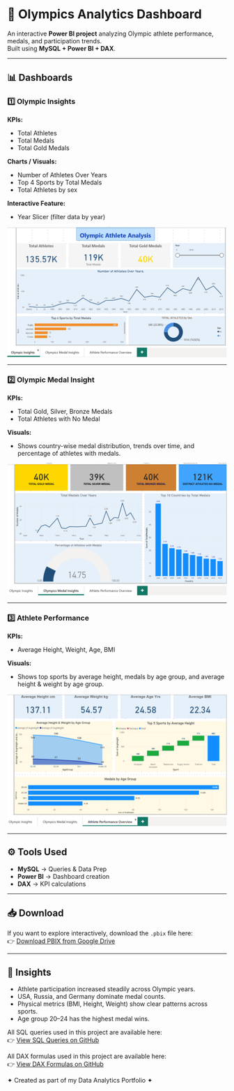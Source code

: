 # 🏅 Olympics Analytics Dashboard

An interactive **Power BI project** analyzing Olympic athlete performance, medals, and participation trends.  
Built using **MySQL + Power BI + DAX**.

---

## 📊 Dashboards

### 1️⃣ Olympic Insights
**KPIs:**  
- Total Athletes  
- Total Medals  
- Total Gold Medals  

**Charts / Visuals:**  
- Number of Athletes Over Years  
- Top 4 Sports by Total Medals  
- Total Athletes by sex

**Interactive Feature:**  
- Year Slicer (filter data by year)  

![Olympic Insights](Dashboard1.png)


---

### 2️⃣ Olympic Medal Insight
**KPIs:**
- Total Gold, Silver, Bronze Medals  
- Total Athletes with No Medal  

**Visuals:**  
- Shows country-wise medal distribution, trends over time, and percentage of athletes with medals.  

![Olympic Medal Insight](Dashboard2.png)

---

### 3️⃣ Athlete Performance
**KPIs:**
- Average Height, Weight, Age, BMI  

**Visuals:**  
- Shows top sports by average height, medals by age group, and average height & weight by age group.  

![Athlete Performance](Dashboard3.png)

---

## ⚙️ Tools Used
- **MySQL** → Queries & Data Prep  
- **Power BI** → Dashboard creation  
- **DAX** → KPI calculations  

---

## 📥 Download
If you want to explore interactively, download the `.pbix` file here:  
👉 [Download PBIX from Google Drive](https://drive.google.com/file/d/10_Itt3zM0l_lNMhxFpsyOamOSGoDvSu1/view?usp=sharing)

---

## 🚀 Insights
- Athlete participation increased steadily across Olympic years.  
- USA, Russia, and Germany dominate medal counts.  
- Physical metrics (BMI, Height, Weight) show clear patterns across sports.  
- Age group 20–24 has the highest medal wins.  

All SQL queries used in this project are available here:  
👉 [View SQL Queries on GitHub](./Olympics_Queries.sql)


All DAX formulas used in this project are available here:  
👉 [View DAX Formulas on GitHub](./Olympics_DAX.txt)


✦ Created as part of my Data Analytics Portfolio ✦

